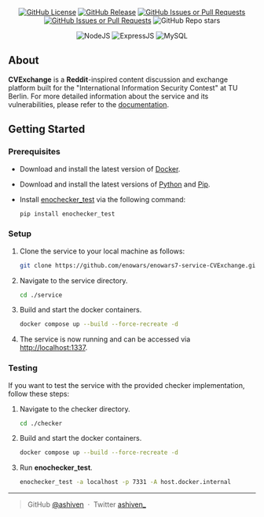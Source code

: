 <div align="center">

[![GitHub License](https://img.shields.io/github/license/ashiven/enowars7-service-CVExchange)](https://github.com/ashiven/enowars7-service-CVExchange/blob/main/LICENSE)
[![GitHub Release](https://img.shields.io/github/v/release/ashiven/enowars7-service-CVExchange)](https://github.com/ashiven/enowars7-service-CVExchange/releases)
[![GitHub Issues or Pull Requests](https://img.shields.io/github/issues/ashiven/enowars7-service-CVExchange)](https://github.com/ashiven/enowars7-service-CVExchange/issues)
[![GitHub Issues or Pull Requests](https://img.shields.io/github/issues-pr/ashiven/enowars7-service-CVExchange)](https://github.com/ashiven/enowars7-service-CVExchange/pulls)
![GitHub Repo stars](https://img.shields.io/github/stars/ashiven/enowars7-service-CVExchange)

![NodeJS](https://img.shields.io/badge/node.js-6DA55F?style=for-the-badge&logo=node.js&logoColor=white)
![ExpressJS](https://img.shields.io/badge/Express.js-404D59?style=for-the-badge)
![MySQL](https://img.shields.io/badge/MySQL-005C84?style=for-the-badge&logo=mysql&logoColor=white)

</div>

## About

**CVExchange** is a **Reddit**-inspired content discussion and exchange platform built for the "International Information Security Contest" at TU Berlin.
For more detailed information about the service and its vulnerabilities, please refer to the [documentation](documentation/README.md).

## Getting Started

### Prerequisites

- Download and install the latest version of [Docker](https://docs.docker.com/get-docker/).
- Download and install the latest versions of [Python](https://www.python.org/downloads/) and [Pip](https://pypi.org/project/pip/).
- Install [enochecker_test](https://pypi.org/project/enochecker-test/) via the following command:

  ```bash
  pip install enochecker_test
  ```

### Setup

1. Clone the service to your local machine as follows:
   ```bash
   git clone https://github.com/enowars/enowars7-service-CVExchange.git
   ```
2. Navigate to the service directory.

   ```bash
   cd ./service
   ```
   
3. Build and start the docker containers.
   
   ```bash
   docker compose up --build --force-recreate -d
   ```

4. The service is now running and can be accessed via [http://localhost:1337](http://localhost:1337).


### Testing

If you want to test the service with the provided checker implementation, follow these steps:

1. Navigate to the checker directory.

   ```bash
   cd ./checker
   ```

2. Build and start the docker containers.
   
   ```bash
   docker compose up --build --force-recreate -d
   ```

3. Run **enochecker_test**.

   ```bash
   enochecker_test -a localhost -p 7331 -A host.docker.internal
   ```


---

> GitHub [@ashiven](https://github.com/Ashiven) &nbsp;&middot;&nbsp;
> Twitter [ashiven_](https://twitter.com/ashiven_)
